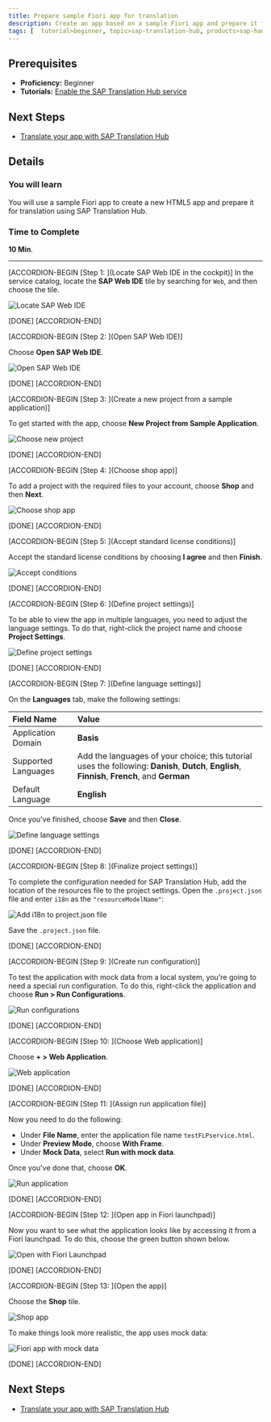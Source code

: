 ```yaml
---
title: Prepare sample Fiori app for translation
description: Create an app based on a sample Fiori app and prepare it for translation with SAP Translation Hub.
tags: [  tutorial>beginner, topic>sap-translation-hub, products>sap-hana-cloud-platform, topic>sap-fiori-app ]
---
```


## Prerequisites  
 - **Proficiency:** Beginner
 - **Tutorials:** [Enable the SAP Translation Hub service](http://www.sap.com/developer/tutorials/sth-enable.html)

## Next Steps
- [Translate your app with SAP Translation Hub](http://www.sap.com/developer/tutorials/sth-translate-fiori-app.html)

## Details
### You will learn  
You will use a sample Fiori app to create a new HTML5 app and prepare it for translation using SAP Translation Hub.

### Time to Complete
**10 Min**.

---
[ACCORDION-BEGIN [Step 1: ](Locate SAP Web IDE in the cockpit)]
In the service catalog, locate the **SAP Web IDE** tile by searching for `Web`, and then choose the tile.

![Locate SAP Web IDE](sth-prep-locate-IDE.png)

[DONE]
[ACCORDION-END]

[ACCORDION-BEGIN [Step 2: ](Open SAP Web IDE)]

Choose **Open SAP Web IDE**.

![Open SAP Web IDE](sth-prep-open-IDE.png)

[DONE]
[ACCORDION-END]

[ACCORDION-BEGIN [Step 3: ](Create a new project from a sample application)]

To get started with the app, choose **New Project from Sample Application**.

![Choose new project](sth-prep-new-proj.png)

[DONE]
[ACCORDION-END]

[ACCORDION-BEGIN [Step 4: ](Choose shop app)]

To add a project with the required files to your account, choose **Shop** and then **Next**.

![Choose shop app](sth-prep-choose-shop.png)

[DONE]
[ACCORDION-END]

[ACCORDION-BEGIN [Step 5: ](Accept standard license conditions)]

Accept the standard license conditions by choosing **I agree** and then **Finish**.

![Accept conditions](sth-prep-accept-condits.png)

[DONE]
[ACCORDION-END]

[ACCORDION-BEGIN [Step 6: ](Define project settings)]

To be able to view the app in multiple languages, you need to adjust the language settings. To do that, right-click the project name and choose **Project Settings**.

![Define project settings](sth-prep-project-settings.png)

[DONE]
[ACCORDION-END]

[ACCORDION-BEGIN [Step 7: ](Define language settings)]

On the **Languages** tab, make the following settings:

Field Name | Value
:-------------  | :-------------
Application Domain | **Basis**
Supported Languages | Add the languages of your choice; this tutorial uses the following: **Danish**, **Dutch**, **English**, **Finnish**, **French**, and **German**
Default Language | **English**

Once you've finished, choose **Save** and then **Close**.

![Define language settings](sth-prep-lang-settings.png)

[DONE]
[ACCORDION-END]

[ACCORDION-BEGIN [Step 8: ](Finalize project settings)]

To complete the configuration needed for SAP Translation Hub, add the location of the resources file to the project settings. Open the `.project.json` file and enter `i18n` as the `"resourceModelName"`:

![Add i18n to project.json file](sth-prep-add-i18n-json.png)

Save the `.project.json` file.

[DONE]
[ACCORDION-END]

[ACCORDION-BEGIN [Step 9: ](Create run configuration)]

To test the application with mock data from a local system, you're going to need a special run configuration. To do this, right-click the application and choose **Run > Run Configurations**.

![Run configurations](sth-prep-run-configs.png)

[DONE]
[ACCORDION-END]

[ACCORDION-BEGIN [Step 10: ](Choose Web application)]

Choose **+ > Web Application**.

![Web application](sth-prep-web-application.png)

[DONE]
[ACCORDION-END]

[ACCORDION-BEGIN [Step 11: ](Assign run application file)]

Now you need to do the following:

- Under **File Name**, enter the application file name `testFLPservice.html`.
- Under **Preview Mode**, choose **With Frame**.
- Under **Mock Data**, select **Run with mock data**.

Once you've done that, choose **OK**.


![Run application](sth-prep-run-application.png)

[DONE]
[ACCORDION-END]

[ACCORDION-BEGIN [Step 12: ](Open app in Fiori launchpad)]

Now you want to see what the application looks like by accessing it from a Fiori launchpad. To do this, choose the green button shown below.


![Open with Fiori Launchpad](sth-prep-run-Fiori-LP.png)

[DONE]
[ACCORDION-END]

[ACCORDION-BEGIN [Step 13: ](Open the app)]

Choose the **Shop** tile.

![Shop app](sth-prep-Fiori-LP-shop.png)

To make things look more realistic, the app uses mock data:

![Fiori app with mock data](sth-prep-mock-data.png)

[DONE]
[ACCORDION-END]


## Next Steps
- [Translate your app with SAP Translation Hub](http://www.sap.com/developer/tutorials/sth-translate-fiori-app.html)
